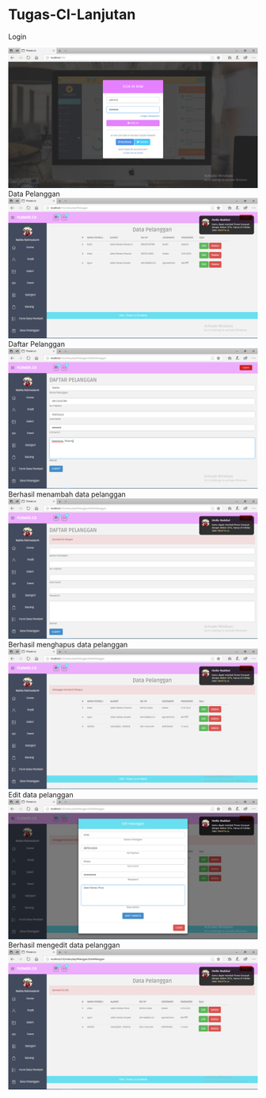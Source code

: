 # Tugas-CI-Lanjutan

Login

![alt text](https://github.com/NabilaRahmadanti/Praktikum-Login-dan-CRUD/blob/master/Hasil/A.PNG)
Data Pelanggan
![alt text](https://github.com/NabilaRahmadanti/Praktikum-Login-dan-CRUD/blob/master/Hasil/B.PNG)
Daftar Pelanggan
![alt text](https://github.com/NabilaRahmadanti/Praktikum-Login-dan-CRUD/blob/master/Hasil/C.PNG)
Berhasil menambah data pelanggan
![alt text](https://github.com/NabilaRahmadanti/Praktikum-Login-dan-CRUD/blob/master/Hasil/D.PNG)
Berhasil menghapus data pelanggan
![alt text](https://github.com/NabilaRahmadanti/Praktikum-Login-dan-CRUD/blob/master/Hasil/E.PNG)
Edit data pelanggan
![alt text](https://github.com/NabilaRahmadanti/Praktikum-Login-dan-CRUD/blob/master/Hasil/F.PNG)
Berhasil mengedit data pelanggan
![alt text](https://github.com/NabilaRahmadanti/Praktikum-Login-dan-CRUD/blob/master/Hasil/G.PNG)
